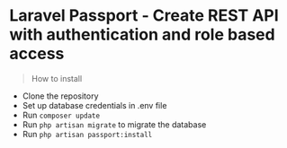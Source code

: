 # Laravel Passport - Create REST API with authentication and role based access 
> How to install
 - Clone the repository
 - Set up database credentials in .env file
 - Run `composer update`
 - Run `php artisan migrate` to migrate the database
 - Run `php artisan passport:install`

